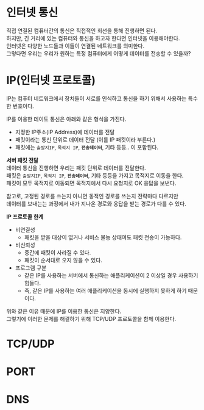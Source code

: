 # 인터넷 통신  
직접 연결된 컴퓨터간의 통신은 직접적인 회선을 통해 진행하면 된다.         
하지만, 긴 거리에 있는 컴퓨터와 통신을 하고자 한다면 인터넷을 이용해야한다.           
인터넷은 다양한 노드들과 이들이 연결된 네트워크를 의미한다.        
그렇다면 우리는 우리가 원하는 특정 컴퓨터에게 어떻게 데이터를 전송할 수 있을까?    
   
# IP(인터넷 프로토콜) 
IP는 컴퓨터 네트워크에서 장치들이 서로를 인식하고 통신을 하기 위해서 사용하는 특수한 번호이다.    
      
IP를 이용한 데이토 통신은 아래와 같은 형식을 가진다.        
* 지정한 IP주소(IP Address)에 데이터를 전달     
* 패킷이라는 통신 단위로 데이터 전달 (이를 IP 패킷이라 부른다.)        
* 패킷에는 `출발지IP`, `목적지 IP`, **`전송데이터`**, 기타 등등.. 이 포함된다.          
           
**서버 패킷 전달**           
데이터 통신을 진행하면 우리는 패킷 단위로 데이터를 전달한다.          
패킷은 `출발지IP`, `목적지 IP`, **`전송데이터`**, 기타 등등을 가지고 목적지로 이동을 한다.        
패킷이 모두 목적지로 이동되면 목적지에서 다시 요청지로 OK 응답을 보낸다.      
    
참고로, 고정된 경로를 쓰는지 아니면 동적인 경로를 쓰는지 전략마다 다르지만         
데이터를 보내는는 과정에서 내가 지나온 경로와 응답을 받는 경로가 다를 수 있다.     
  
**IP 프로토콜 한계**      
* 비연결성
  * 패킷을 받을 대상이 없거나 서비스 불능 상태여도 패킷 전송이 가능하다.   
* 비신뢰성
  * 중간에 패킷이 사라질 수 있다.   
  * 패킷이 순서대로 오지 않을 수 있다.    
* 프로그램 구분 
  * 같은 IP를 사용하는 서버에서 통신하는 애플리케이션이 2 이상일 경우 사용하기 힘들다.    
  * 즉, 같은 IP를 사용하는 여러 애플리케이션을 동시에 실행하지 못하게 하기 때문이다.  
             
위와 같은 이유 때문에 IP를 이용한 통신은 지양한다.         
그렇기에 이러한 문제를 해결하기 위해 TCP/UDP 프로토콜을 함께 이용한다.   
        
# TCP/UDP    

# PORT
# DNS
